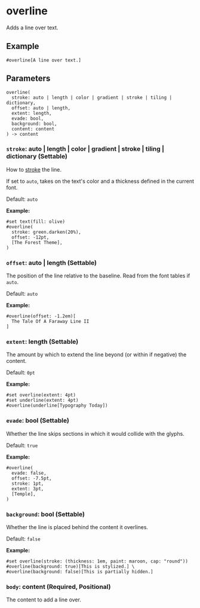 # overline

Adds a line over text.

## Example

```typst
#overline[A line over text.]
```

## Parameters

```
overline(
  stroke: auto | length | color | gradient | stroke | tiling | dictionary,
  offset: auto | length,
  extent: length,
  evade: bool,
  background: bool,
  content: content
) -> content
```

### `stroke`: auto | length | color | gradient | stroke | tiling | dictionary (Settable)

How to [stroke](/docs/reference/visualize/stroke/) the line.

If set to `auto`, takes on the text's color and a thickness defined in the current font.

Default: `auto`

**Example:**
```typst
#set text(fill: olive)
#overline(
  stroke: green.darken(20%),
  offset: -12pt,
  [The Forest Theme],
)
```

### `offset`: auto | length (Settable)

The position of the line relative to the baseline. Read from the font tables if `auto`.

Default: `auto`

**Example:**
```typst
#overline(offset: -1.2em)[
  The Tale Of A Faraway Line II
]
```

### `extent`: length (Settable)

The amount by which to extend the line beyond (or within if negative) the content.

Default: `0pt`

**Example:**
```typst
#set overline(extent: 4pt)
#set underline(extent: 4pt)
#overline(underline[Typography Today])
```

### `evade`: bool (Settable)

Whether the line skips sections in which it would collide with the glyphs.

Default: `true`

**Example:**
```typst
#overline(
  evade: false,
  offset: -7.5pt,
  stroke: 1pt,
  extent: 3pt,
  [Temple],
)
```

### `background`: bool (Settable)

Whether the line is placed behind the content it overlines.

Default: `false`

**Example:**
```typst
#set overline(stroke: (thickness: 1em, paint: maroon, cap: "round"))
#overline(background: true)[This is stylized.] \
#overline(background: false)[This is partially hidden.]
```

### `body`: content (Required, Positional)

The content to add a line over.
